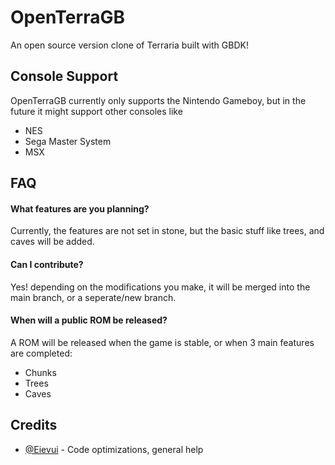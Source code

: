 
# OpenTerraGB

An open source version clone of Terraria built with GBDK!



## Console Support

OpenTerraGB currently only supports the Nintendo Gameboy, but in the future it might support other consoles like

- NES
- Sega Master System
- MSX

## FAQ

#### What features are you planning?

Currently, the features are not set in stone, but the basic stuff like trees, and caves will be added.

#### Can I contribute?

Yes! depending on the modifications you make, it will be merged into the main branch, or a seperate/new branch.

#### When will a public ROM be released?

A ROM will be released when the game is stable, or when 3 main features are completed:

- Chunks
- Trees
- Caves
## Credits

- [@Eievui](https://github.com/eievui5) - Code optimizations, general help

